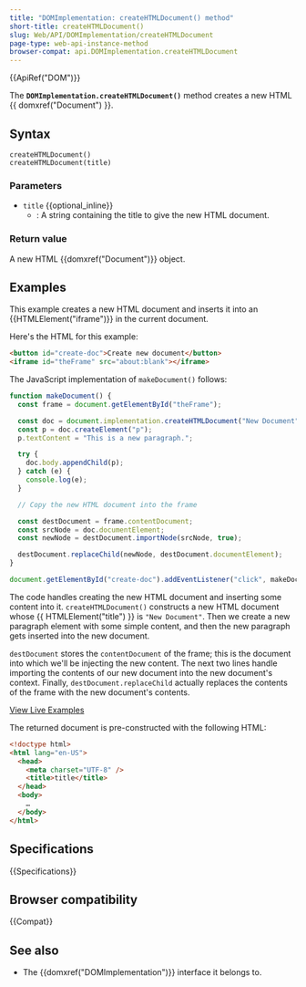 ```yaml
---
title: "DOMImplementation: createHTMLDocument() method"
short-title: createHTMLDocument()
slug: Web/API/DOMImplementation/createHTMLDocument
page-type: web-api-instance-method
browser-compat: api.DOMImplementation.createHTMLDocument
---
```


{{ApiRef("DOM")}}

The
**`DOMImplementation.createHTMLDocument()`** method creates a
new HTML {{ domxref("Document") }}.

## Syntax

```js-nolint
createHTMLDocument()
createHTMLDocument(title)
```

### Parameters

- `title` {{optional_inline}}
  - : A string containing the title to give the new HTML document.

### Return value

A new HTML {{domxref("Document")}} object.

## Examples

This example creates a new HTML document and inserts it into an {{HTMLElement("iframe")}} in the current document.

Here's the HTML for this example:

```html
<button id="create-doc">Create new document</button>
<iframe id="theFrame" src="about:blank"></iframe>
```

The JavaScript implementation of `makeDocument()` follows:

```js
function makeDocument() {
  const frame = document.getElementById("theFrame");

  const doc = document.implementation.createHTMLDocument("New Document");
  const p = doc.createElement("p");
  p.textContent = "This is a new paragraph.";

  try {
    doc.body.appendChild(p);
  } catch (e) {
    console.log(e);
  }

  // Copy the new HTML document into the frame

  const destDocument = frame.contentDocument;
  const srcNode = doc.documentElement;
  const newNode = destDocument.importNode(srcNode, true);

  destDocument.replaceChild(newNode, destDocument.documentElement);
}

document.getElementById("create-doc").addEventListener("click", makeDocument);
```

The code handles creating the new HTML document and inserting some content
into it. `createHTMLDocument()` constructs a new HTML document
whose {{ HTMLElement("title") }} is `"New Document"`. Then we create a
new paragraph element with some simple content, and then the new paragraph gets inserted
into the new document.

`destDocument` stores the `contentDocument` of the frame; this is the document into
which we'll be injecting the new content. The next two lines handle importing the
contents of our new document into the new document's context. Finally, `destDocument.replaceChild` actually
replaces the contents of the frame with the new document's contents.

[View Live Examples](https://mdn.dev/archives/media/samples/domref/createHTMLDocument.html)

The returned document is pre-constructed with the following HTML:

```html
<!doctype html>
<html lang="en-US">
  <head>
    <meta charset="UTF-8" />
    <title>title</title>
  </head>
  <body>
    …
  </body>
</html>
```

## Specifications

{{Specifications}}

## Browser compatibility

{{Compat}}

## See also

- The {{domxref("DOMImplementation")}} interface it belongs to.

